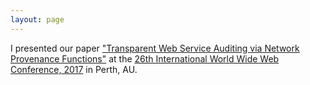 ```yaml
---
layout: page
---
```


I presented our paper ["Transparent Web Service Auditing via Network Provenance Functions"](/pubs/bbd+2017.pdf) at the [26th International World Wide Web Conference, 2017](http://www2017.com.au/) in Perth, AU.

